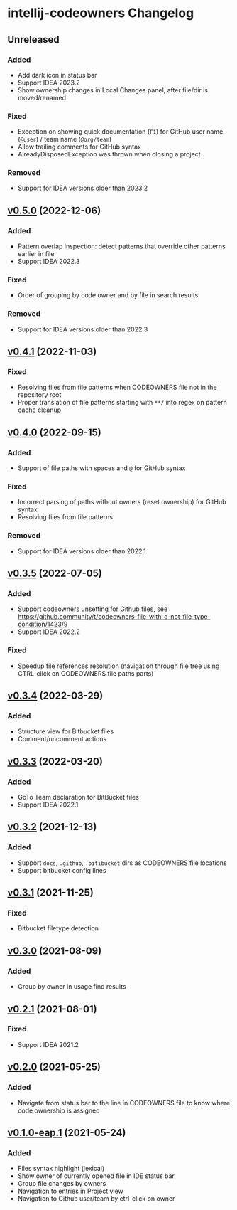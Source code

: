 <!-- Keep a Changelog guide -> https://keepachangelog.com -->

# intellij-codeowners Changelog

## Unreleased

### Added
- Add dark icon in status bar
- Support IDEA 2023.2
- Show ownership changes in Local Changes panel, after file/dir is moved/renamed 

### Fixed
- Exception on showing quick documentation (`F1`) for GitHub user name (`@user`) / team name (`@org/team`)
- Allow trailing comments for GitHub syntax
- AlreadyDisposedException was thrown when closing a project

### Removed
- Support for IDEA versions older than 2023.2

## [v0.5.0](https://github.com/fan-tom/intellij-codeowners/tree/v0.5.0) (2022-12-06)

### Added
- Pattern overlap inspection: detect patterns that override other patterns earlier in file
- Support IDEA 2022.3

### Fixed
- Order of grouping by code owner and by file in search results

### Removed
- Support for IDEA versions older than 2022.3

## [v0.4.1](https://github.com/fan-tom/intellij-codeowners/tree/v0.4.1) (2022-11-03)

### Fixed
- Resolving files from file patterns when CODEOWNERS file not in the repository root
- Proper translation of file patterns starting with `**/` into regex on pattern cache cleanup

## [v0.4.0](https://github.com/fan-tom/intellij-codeowners/tree/v0.4.0) (2022-09-15)

### Added
- Support of file paths with spaces and `@` for GitHub syntax

### Fixed
- Incorrect parsing of paths without owners (reset ownership) for GitHub syntax
- Resolving files from file patterns

### Removed
- Support for IDEA versions older than 2022.1

## [v0.3.5](https://github.com/fan-tom/intellij-codeowners/tree/v0.3.5) (2022-07-05)

### Added
- Support codeowners unsetting for Github files, see https://github.community/t/codeowners-file-with-a-not-file-type-condition/1423/9
- Support IDEA 2022.2

### Fixed
- Speedup file references resolution (navigation through file tree using CTRL-click on CODEOWNERS file paths parts)

## [v0.3.4](https://github.com/fan-tom/intellij-codeowners/tree/v0.3.4) (2022-03-29)

### Added
- Structure view for Bitbucket files
- Comment/uncomment actions

## [v0.3.3](https://github.com/fan-tom/intellij-codeowners/tree/v0.3.3) (2022-03-20)

### Added
- GoTo Team declaration for BitBucket files
- Support IDEA 2022.1

## [v0.3.2](https://github.com/fan-tom/intellij-codeowners/tree/v0.3.2) (2021-12-13)

### Added
- Support `docs`, `.github`, `.bitibucket` dirs as CODEOWNERS file locations
- Support bitbucket config lines

## [v0.3.1](https://github.com/fan-tom/intellij-codeowners/tree/v0.3.1) (2021-11-25)

### Fixed
- Bitbucket filetype detection

## [v0.3.0](https://github.com/fan-tom/intellij-codeowners/tree/v0.3.0) (2021-08-09)

### Added
- Group by owner in usage find results

## [v0.2.1](https://github.com/fan-tom/intellij-codeowners/tree/v0.2.1) (2021-08-01)

### Fixed
- Support IDEA 2021.2

## [v0.2.0](https://github.com/fan-tom/intellij-codeowners/tree/v0.2.0) (2021-05-25)

### Added
- Navigate from status bar to the line in CODEOWNERS file to know where code ownership is assigned

## [v0.1.0-eap.1](https://github.com/fan-tom/intellij-codeowners/tree/v0.1.0) (2021-05-24)

### Added
- Files syntax highlight (lexical)
- Show owner of currently opened file in IDE status bar
- Group file changes by owners
- Navigation to entries in Project view
- Navigation to Github user/team by ctrl-click on owner
